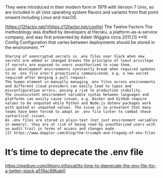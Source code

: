 They were introduced in their modern form in 1979 with Version 7 Unix, so are included in all Unix operating system flavors and variants from that point onward including Linux and macOS.

[https://12factor.net/](https://12factor.net/config)
The Twelve Factors
The methodology was drafted by developers at Heroku, a platform-as-a-service company, and was first presented by Adam Wiggins circa 2011.[1]
**III 	Config 	Configuration that varies between deployments should be stored in the environment. **

    Sharing of unencrypted secrets in .env files over Slack when new secrets are added or changed breaks the principle of least privilege if secrets are exposed to users unauthorized to view them.
    Local development environments constantly break when required updates to an .env file aren't proactively communicated, e.g. a new secret required after merging a pull request.
    The human element in manually managing .env files across environments and different cloud providers can easily lead to typos and misconfiguration errors, posing a risk to production stability.
    The inconsistent environment variable syntax between languages and platforms can easily cause issues, e.g. Docker and GitHub require values to be unquoted while Python and Node.js dotenv packages work with quoted or unquoted values. The issue is so prevalent that many teams have been forced to adopt an .env file linter to combat these syntactical issues.
    As .env files are stored in plain-text (not just environment variables in memory), they are at risk of being read by unauthorized users with no audit trail in terms of access and changes made.
    [2] https://www.doppler.com/blog/the-triumph-and-tragedy-of-env-files

# It’s time to deprecate the .env file
https://medium.com/@tony.infisical/its-time-to-deprecate-the-env-file-for-a-better-stack-a519ac89bab0
